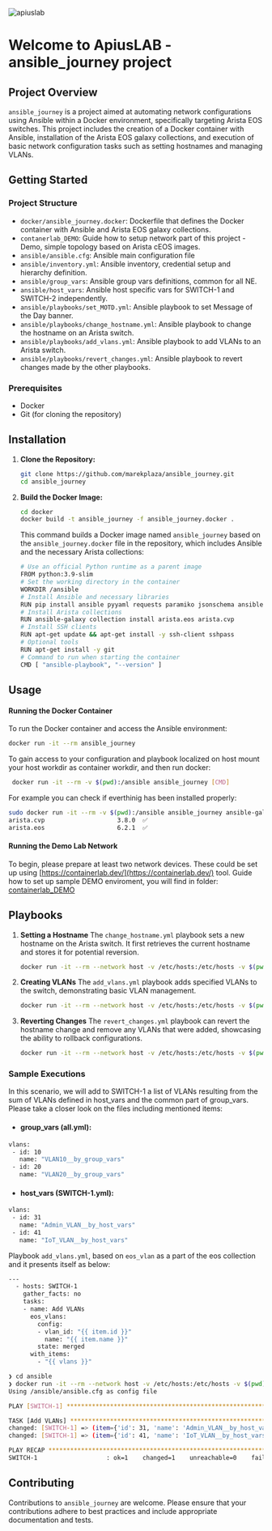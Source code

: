 
 ![apiuslab](https://marekplaza.github.io/apiuslab/apiuslab.png)


 # Welcome to ApiusLAB - ansible_journey project
 
 ## Project Overview
 
 `ansible_journey` is a project aimed at automating network configurations using Ansible within a Docker environment, specifically targeting Arista EOS switches. This project includes the creation of a Docker container with Ansible, installation of the Arista EOS galaxy collections, and execution of basic network configuration tasks such as setting hostnames and managing VLANs.
 
 ## Getting Started

 ### Project Structure
 
 - `docker/ansible_journey.docker`: Dockerfile that defines the Docker container with Ansible and Arista EOS galaxy collections.
 - `contanerlab_DEMO`: Guide how to setup network part of this project - Demo, simple topology based on Arista cEOS images.
 - `ansible/ansible.cfg`: Ansible main configuration file
 - `ansible/inventory.yml`: Ansible inventory, credential setup and hierarchy definition.
 - `ansible/group_vars`: Ansible group vars definitions, common for all NE.
 - `ansible/host_vars`: Ansible host specific vars for SWITCH-1 and SWITCH-2 independently.
 - `ansible/playbooks/set_MOTD.yml`: Ansible playbook to set Message of the Day banner.
 - `ansible/playbooks/change_hostname.yml`: Ansible playbook to change the hostname on an Arista switch.
 - `ansible/playbooks/add_vlans.yml`: Ansible playbook to add VLANs to an Arista switch.
 - `ansible/playbooks/revert_changes.yml`: Ansible playbook to revert changes made by the other playbooks.
 
 ### Prerequisites
 
 - Docker
 - Git (for cloning the repository)
 
 ## Installation
 
 1. **Clone the Repository:**
    ```bash
    git clone https://github.com/marekplaza/ansible_journey.git
    cd ansible_journey
    ```
 
 2. **Build the Docker Image:**
    ```bash
    cd docker
    docker build -t ansible_journey -f ansible_journey.docker .
    ```
 
    This command builds a Docker image named `ansible_journey` based on the `ansible_journey.docker` file in the repository, which includes Ansible and the necessary Arista collections:

    ```bash
    # Use an official Python runtime as a parent image
    FROM python:3.9-slim
    # Set the working directory in the container
    WORKDIR /ansible
    # Install Ansible and necessary libraries
    RUN pip install ansible pyyaml requests paramiko jsonschema ansible-pylibssh
    # Install Arista collections
    RUN ansible-galaxy collection install arista.eos arista.cvp
    # Install SSH clients
    RUN apt-get update && apt-get install -y ssh-client sshpass
    # Optional tools
    RUN apt-get install -y git
    # Command to run when starting the container
    CMD [ "ansible-playbook", "--version" ]
    ```
 
 ## Usage
 
 #### Running the Docker Container
 
 To run the Docker container and access the Ansible environment:
 
 ```bash
 docker run -it --rm ansible_journey
 ```
 
 To gain access to your configuration and playbook localized on host mount your host workdir as container workdir, and then run docker:

```bash
 docker run -it --rm -v $(pwd):/ansible ansible_journey [CMD]
```

For example you can check if everthinig has been installed properly:
```bash
sudo docker run -it --rm -v $(pwd):/ansible ansible_journey ansible-galaxy collection list |grep arista
arista.cvp                    3.8.0  ✅
arista.eos                    6.2.1  ✅
```

 #### Running the Demo Lab Network

 To begin, please prepare at least two network devices. These could be set up using [https://containerlab.dev/](https://containerlab.dev/) tool.
 Guide how to set up sample DEMO enviroment, you will find in folder: [containerlab_DEMO](containerlab_DEMO)
 

 
 ## Playbooks
 
 1. **Setting a Hostname**
    The `change_hostname.yml` playbook sets a new hostname on the Arista switch. It first retrieves the current hostname and stores it for potential reversion.

    ```bash
    docker run -it --rm --network host -v /etc/hosts:/etc/hosts -v $(pwd):/ansible ansible_journey ansible-playbook ./playbooks/set_motd.yml -i inventory.yml
    ```
 
2. **Creating VLANs**
    The `add_vlans.yml` playbook adds specified VLANs to the switch, demonstrating basic VLAN management.
   ```bash
   docker run -it --rm --network host -v /etc/hosts:/etc/hosts -v $(pwd):/ansible ansible_journey ansible-playbook ./playbooks/add_vlans.yml -i inventory.yml
   ```
 
3. **Reverting Changes**
    The `revert_changes.yml` playbook can revert the hostname change and remove any VLANs that were added, showcasing the ability to rollback configurations.
   ```bash
   docker run -it --rm --network host -v /etc/hosts:/etc/hosts -v $(pwd):/ansible ansible_journey ansible-playbook ./playbooks/revert_changes.yml -i inventory.yml
   ```

 
 ### Sample Executions
 
In this scenario, we will add to SWITCH-1 a list of VLANs resulting from the sum of VLANs defined in host_vars and the common part of group_vars. Please take a closer look on the files including mentioned items:

 - #### group_vars (all.yml):
 ```bash
 vlans:
  - id: 10
    name: "VLAN10__by_group_vars"
  - id: 20
    name: "VLAN20__by_group_vars"
 ```

 - #### host_vars (SWITCH-1.yml):
 ```bash
vlans:
  - id: 31
    name: "Admin_VLAN__by_host_vars"
  - id: 41
    name: "IoT_VLAN__by_host_vars"
 ```
Playbook `add_vlans.yml`, based on `eos_vlan` as a part of the eos collection and it presents itself as below:
   ```bash
   ---
     - hosts: SWITCH-1
       gather_facts: no
       tasks:
       - name: Add VLANs
         eos_vlans:
           config:
           - vlan_id: "{{ item.id }}"
             name: "{{ item.name }}"
           state: merged
         with_items: 
           - "{{ vlans }}"
   ```


   ```bash
   ❯ cd ansible
❯ docker run -it --rm --network host -v /etc/hosts:/etc/hosts -v $(pwd):/ansible ansible_journey ansible-playbook ./playbooks/add_vlans.yml -i inventory.yml -v
Using /ansible/ansible.cfg as config file

PLAY [SWITCH-1] ******************************************************************************************************************************************************************************************************

TASK [Add VLANs] *****************************************************************************************************************************************************************************************************
changed: [SWITCH-1] => (item={'id': 31, 'name': 'Admin_VLAN__by_host_vars'}) => {"after": [{"name": "VLAN10bygroupvars", "state": "active", "vlan_id": 10}, {"name": "VLAN20_by_group_vars", "state": "active", "vlan_id": 20}, {"name": "Admin_VLAN__by_host_vars", "state": "active", "vlan_id": 31}], "ansible_loop_var": "item", "before": [{"name": "VLAN10bygroupvars", "state": "active", "vlan_id": 10}, {"name": "VLAN20_by_group_vars", "state": "active", "vlan_id": 20}], "changed": true, "commands": ["vlan 31", "name Admin_VLAN__by_host_vars"], "item": {"id": 31, "name": "Admin_VLAN__by_host_vars"}}
changed: [SWITCH-1] => (item={'id': 41, 'name': 'IoT_VLAN__by_host_vars'}) => {"after": [{"name": "VLAN10bygroupvars", "state": "active", "vlan_id": 10}, {"name": "VLAN20_by_group_vars", "state": "active", "vlan_id": 20}, {"name": "Admin_VLAN__by_host_vars", "state": "active", "vlan_id": 31}, {"name": "IoT_VLAN__by_host_vars", "state": "active", "vlan_id": 41}], "ansible_loop_var": "item", "before": [{"name": "VLAN10bygroupvars", "state": "active", "vlan_id": 10}, {"name": "VLAN20_by_group_vars", "state": "active", "vlan_id": 20}, {"name": "Admin_VLAN__by_host_vars", "state": "active", "vlan_id": 31}], "changed": true, "commands": ["vlan 41", "name IoT_VLAN__by_host_vars"], "item": {"id": 41, "name": "IoT_VLAN__by_host_vars"}}

PLAY RECAP ***********************************************************************************************************************************************************************************************************
SWITCH-1                   : ok=1    changed=1    unreachable=0    failed=0    skipped=0    rescued=0    ignored=0   
   ```

## Contributing
 
 Contributions to `ansible_journey` are welcome. Please ensure that your contributions adhere to best practices and include appropriate documentation and tests.
